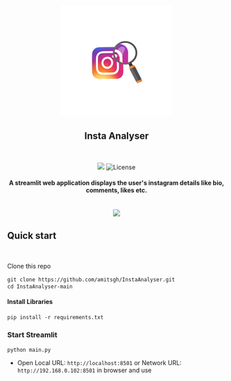 <p align="center">
  <a href="#">
    <img src="assets/logo.png" alt="Logo" width="256">
  </a>
  <h2 align="center">Insta Analyser</h2>
</p>
<br>
<p align="center">
    <img src="https://img.shields.io/badge/Author-amitsgh-brightgreen.svg?style=flat" height="25">
    <img src="https://img.shields.io/badge/License-MIT-yellow.svg?style=flat" alt="License" height="25">
</p>
<h4 align="center"> A streamlit web application displays the user's instagram details like bio, comments, likes etc. </h4>
<p align="center">
    <br />
    <img width="500" height="auto" src="assets/video.gif">
    <br />
</p>


## Quick start
<br>

Clone this repo

```
git clone https://github.com/amitsgh/InstaAnalyser.git
cd InstaAnalyser-main
```

#### Install Libraries

```
pip install -r requirements.txt
```

### Start Streamlit

```
python main.py
```

- Open Local URL: `http://localhost:8501` or Network URL: `http://192.168.0.102:8501` in browser and use
